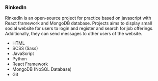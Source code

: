 ### RinkedIn <br>
RinkedIn is an open-source project for practice based on javascript with React framework and MongoDB database. Projects aims to display small social website for users to login and register and search for job offerings. Additionally, they can send messages to other users of the website.


- HTML
- SCSS (Sass)
- JavaScript
- Python
- React Framework
- MongoDB (NoSQL Database)
- Git